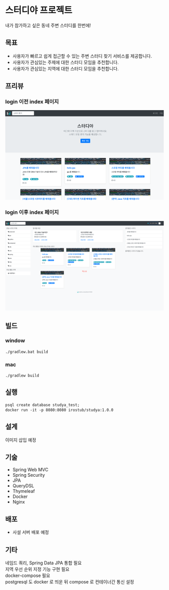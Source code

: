 # 스터디야 프로젝트
내가 참가하고 싶은 동네 주변 스터디를 한번에!

## 목표

+ 사용자가 빠르고 쉽게 접근할 수 있는 주변 스터디 찾기 서비스를 제공합니다.
+ 사용자가 관심있는 주제에 대한 스터디 모임을 추천합니다.
+ 사용자가 관심있는 지역에 대한 스터디 모임을 추천합니다.

## 프리뷰
### login 이전 index 페이지
![index_before](./readme/img/index(before%20login).png)
  
### login 이후 index 페이지
![index_after](./readme/img/index(after%20login).png)

## 빌드
### window
    ./gradlew.bat build
### mac
    ./gradlew build
## 실행
    psql create database studya_test;
    docker run -it -p 8080:8080 irostub/studya:1.0.0
## 설계
이미지 삽입 예정

## 기술
+ Spring Web MVC
+ Spring Security
+ JPA
+ QueryDSL
+ Thymeleaf
+ Docker
+ Nginx
## 배포
+ 사설 서버 배포 예정

## 기타
네임드 쿼리, Spring Data JPA 통합 필요  
지역 우선 순위 지정 기능 구현 필요  
docker-compose 필요  
postgresql 도 docker 로 띄운 뒤 compose 로 컨테이너간 통신 설정  
